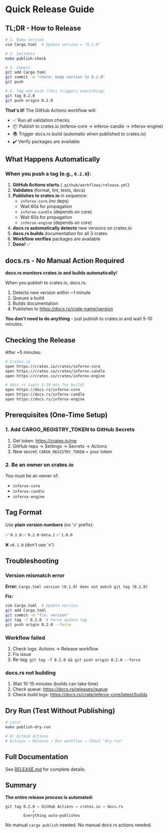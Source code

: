 # Quick Release Guide

## TL;DR - How to Release

```bash
# 1. Bump version
vim Cargo.toml  # Update version = "0.2.0"

# 2. Validate
make publish-check

# 3. Commit
git add Cargo.toml
git commit -m "chore: bump version to 0.2.0"
git push

# 4. Tag and push (this triggers everything)
git tag 0.2.0
git push origin 0.2.0
```

**That's it!** The GitHub Actions workflow will:
- ✅ Run all validation checks
- 📦 Publish to crates.io (inferox-core → inferox-candle → inferox-engine)
- 📚 Trigger docs.rs build (automatic when published to crates.io)
- ✔️ Verify packages are available

## What Happens Automatically

### When you push a tag (e.g., `0.2.0`):

1. **GitHub Actions starts** (`.github/workflows/release.yml`)
2. **Validates** (format, lint, tests, docs)
3. **Publishes to crates.io** in sequence:
   - `inferox-core` (no deps)
   - Wait 60s for propagation
   - `inferox-candle` (depends on core)
   - Wait 60s for propagation
   - `inferox-engine` (depends on core)
4. **docs.rs automatically detects** new versions on crates.io
5. **docs.rs builds** documentation for all 3 crates
6. **Workflow verifies** packages are available
7. **Done!** ✅

## docs.rs - No Manual Action Required

**docs.rs monitors crates.io and builds automatically!**

When you publish to crates.io, docs.rs:
1. Detects new version within ~1 minute
2. Queues a build
3. Builds documentation
4. Publishes to https://docs.rs/crate-name/version

**You don't need to do anything** - just publish to crates.io and wait 5-10 minutes.

## Checking the Release

After ~5 minutes:

```bash
# Crates.io
open https://crates.io/crates/inferox-core
open https://crates.io/crates/inferox-candle
open https://crates.io/crates/inferox-engine

# docs.rs (wait 5-10 min for build)
open https://docs.rs/inferox-core
open https://docs.rs/inferox-candle
open https://docs.rs/inferox-engine
```

## Prerequisites (One-Time Setup)

### 1. Add CARGO_REGISTRY_TOKEN to GitHub Secrets

1. Get token: https://crates.io/me
2. GitHub repo → Settings → Secrets → Actions
3. New secret: `CARGO_REGISTRY_TOKEN` = your token

### 2. Be an owner on crates.io

You must be an owner of:
- `inferox-core`
- `inferox-candle`
- `inferox-engine`

## Tag Format

Use **plain version numbers** (no 'v' prefix):

✅ `0.1.0`
✅ `0.2.0-beta.1`
✅ `1.0.0`

❌ `v0.1.0` (don't use 'v')

## Troubleshooting

### Version mismatch error

**Error:** `Cargo.toml version (0.1.0) does not match git tag (0.2.0)`

**Fix:**
```bash
vim Cargo.toml  # Update version
git add Cargo.toml
git commit -m "fix: version"
git tag -f 0.2.0  # Force update tag
git push origin 0.2.0 --force
```

### Workflow failed

1. Check logs: Actions → Release workflow
2. Fix issue
3. Re-tag: `git tag -f 0.2.0 && git push origin 0.2.0 --force`

### docs.rs not building

1. Wait 10-15 minutes (builds can take time)
2. Check queue: https://docs.rs/releases/queue
3. Check build logs: https://docs.rs/crate/inferox-core/latest/builds

## Dry Run (Test Without Publishing)

```bash
# Local
make publish-dry-run

# Or GitHub Actions
# Actions → Release → Run workflow → Check "dry run"
```

## Full Documentation

See [RELEASE.md](./RELEASE.md) for complete details.

## Summary

**The entire release process is automated:**

```
git tag 0.2.0 → GitHub Actions → crates.io → docs.rs
            ↓
        Everything auto-publishes
```

No manual `cargo publish` needed. No manual docs.rs actions needed.
